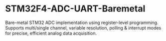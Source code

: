 # STM32F4-ADC-UART-Baremetal
Bare-metal STM32 ADC implementation using register-level programming. Supports multi/single channel, variable resolution, polling &amp; interrupt modes for precise, efficient analog data acquisition.
